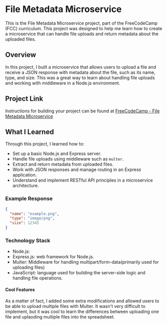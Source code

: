 # File Metadata Microservice

This is the File Metadata Microservice project, part of the FreeCodeCamp (FCC) curriculum. This project was designed to help me learn how to create a microservice that can handle file uploads and return metadata about the uploaded files.

## Overview

In this project, I built a microservice that allows users to upload a file and receive a JSON response with metadata about the file, such as its name, type, and size. This was a great way to learn about handling file uploads and working with middleware in a Node.js environment.

## Project Link

Instructions for building your project can be found at [FreeCodeCamp - File Metadata Microservice](https://www.freecodecamp.org/learn/apis-and-microservices/apis-and-microservices-projects/file-metadata-microservice)

## What I Learned

Through this project, I learned how to:

- Set up a basic Node.js and Express server.
- Handle file uploads using middleware such as `multer`.
- Extract and return metadata from uploaded files.
- Work with JSON responses and manage routing in an Express application.
- Understand and implement RESTful API principles in a microservice architecture.

### Example Response

```json
{
  "name": "example.png",
  "type": "image/png",
  "size": 12345
}
```

### Technology Stack
 - Node.js: 
 - Express.js: web framework for Node.js.
 - Multer: Middleware for handling multipart/form-data(primarily used for uploading files)
 - JavaScript: language used for building the server-side logic and handling file operations.

#### Cool Features
As a matter of fact, I added some extra modifications and allowed users to be able to upload multiple files with Multer. It wasn't very difficult to implement, but it was cool to learn the differences between uploading one file and uplaoding multiple files into the spreadsheet.
